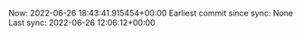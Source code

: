 Now: 2022-06-26 18:43:41.915454+00:00 Earliest commit since sync: None Last sync: 2022-06-26 12:06:12+00:00
